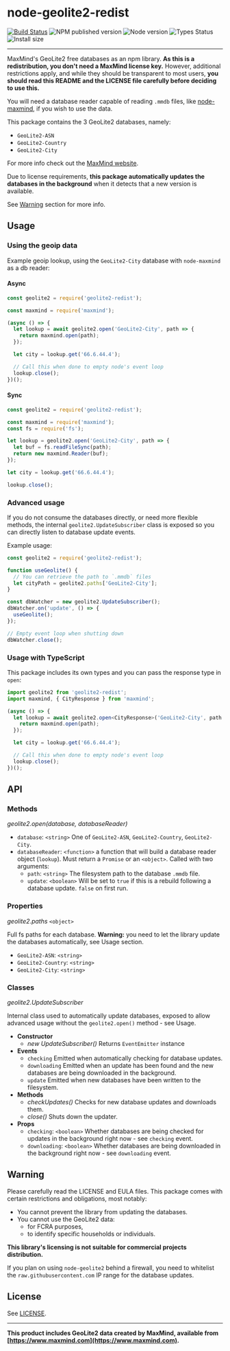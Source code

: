 # node-geolite2-redist

[![Build Status](https://travis-ci.com/GitSquared/node-geolite2-redist.svg?token=6oyzeLqWVCTbE2R5reLd&branch=master)](https://travis-ci.org/GitSquared/node-geolite2-redist) ![NPM published version](https://badgen.net/npm/v/geolite2-redist) ![Node version](https://badgen.net/npm/node/geolite2-redist) ![Types Status](https://badgen.net/npm/types/geolite2-redist) ![Install size](https://badgen.net/packagephobia/install/geolite2-redist)

---

MaxMind's GeoLite2 free databases as an npm library. **As this is a redistribution, you don't need a MaxMind license key.** However, additional restrictions apply, and while they should be transparent to most users, **you should read this README and the LICENSE file carefully before deciding to use this.**

You will need a database reader capable of reading `.mmdb` files, like [node-maxmind](https://www.npmjs.com/package/maxmind), if you wish to use the data.

This package contains the 3 GeoLite2 databases, namely:
 - `GeoLite2-ASN`
 - `GeoLite2-Country`
 - `GeoLite2-City`

For more info check out the [MaxMind website](https://maxmind.com).

Due to license requirements, **this package automatically updates the databases in the background** when it detects that a new version is available.

See [Warning](#warning) section for more info.

## Usage

### Using the geoip data

Example geoip lookup, using the `GeoLite2-City` database with `node-maxmind` as a db reader:

#### Async
```javascript
const geolite2 = require('geolite2-redist');

const maxmind = require('maxmind');

(async () => {
  let lookup = await geolite2.open('GeoLite2-City', path => {
    return maxmind.open(path);
  });

  let city = lookup.get('66.6.44.4');

  // Call this when done to empty node's event loop
  lookup.close();
})();
```

#### Sync

```javascript
const geolite2 = require('geolite2-redist');

const maxmind = require('maxmind');
const fs = require('fs');

let lookup = geolite2.open('GeoLite2-City', path => {
  let buf = fs.readFileSync(path);
  return new maxmind.Reader(buf);
});

let city = lookup.get('66.6.44.4');

lookup.close();
```

### Advanced usage

If you do not consume the databases directly, or need more flexible methods, the internal `geolite2.UpdateSubscriber` class is exposed so you can directly listen to database update events.

Example usage:
```javascript
const geolite2 = require('geolite2-redist');

function useGeolite() {
  // You can retrieve the path to `.mmdb` files
  let cityPath = geolite2.paths['GeoLite2-City'];
}

const dbWatcher = new geolite2.UpdateSubscriber();
dbWatcher.on('update', () => {
  useGeolite();
});

// Empty event loop when shutting down
dbWatcher.close();
```

### Usage with TypeScript

This package includes its own types and you can pass the response type in `open`:

```ts
import geolite2 from 'geolite2-redist';
import maxmind, { CityResponse } from 'maxmind';

(async () => {
  let lookup = await geolite2.open<CityResponse>('GeoLite2-City', path => {
    return maxmind.open(path);
  });

  let city = lookup.get('66.6.44.4');

  // Call this when done to empty node's event loop
  lookup.close();
})();
```

## API

### Methods

*geolite2.open(database, databaseReader)*

 - `database`: `<string>` One of `GeoLite2-ASN`, `GeoLite2-Country`, `GeoLite2-City`.
 - `databaseReader`: `<function>` a function that will build a database reader object (`lookup`). Must return a `Promise` or an `<object>`. Called with two arguments:
   - `path`: `<string>` The filesystem path to the database `.mmdb` file.
   - `update`: `<boolean>` Will be set to `true` if this is a rebuild following a database update. `false` on first run.

### Properties

*geolite2.paths* `<object>`

Full fs paths for each database. **Warning:** you need to let the library update the databases automatically, see Usage section.
 - `GeoLite2-ASN`: `<string>`
 - `GeoLite2-Country`: `<string>`
 - `GeoLite2-City`: `<string>`

### Classes

*geolite2.UpdateSubscriber*

Internal class used to automatically update databases, exposed to allow advanced usage without the `geolite2.open()` method - see Usage.
 - **Constructor**
   - *new UpdateSubscriber()* Returns `EventEmitter` instance
 - **Events**
   - `checking` Emitted when automatically checking for database updates.
   - `downloading` Emitted when an update has been found and the new databases are being downloaded in the background.
   - `update` Emitted when new databases have been written to the filesystem.
 - **Methods**
   - *checkUpdates()* Checks for new database updates and downloads them.
   - *close()* Shuts down the updater.
 - **Props**
   - `checking`: `<boolean>` Whether databases are being checked for updates in the background right now - see `checking` event.
   - `downloading`: `<boolean>` Whether databases are being downloaded in the background right now - see `downloading` event.

## Warning

Please carefully read the LICENSE and EULA files. This package comes with certain restrictions and obligations, most notably:
 - You cannot prevent the library from updating the databases.
 - You cannot use the GeoLite2 data:
   - for FCRA purposes,
   - to identify specific households or individuals.

**This library's licensing is not suitable for commercial projects distribution.**

If you plan on using `node-geolite2` behind a firewall, you need to whitelist the `raw.githubusercontent.com` IP range for the database updates.

## License

See [LICENSE](https://github.com/GitSquared/node-geolite2-redist/blob/master/LICENSE).

---

**This product includes GeoLite2 data created by MaxMind, available from [https://www.maxmind.com](https://www.maxmind.com).**
